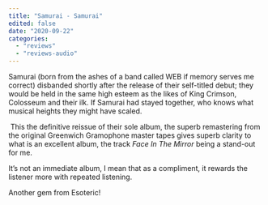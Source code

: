 ```yaml
---
title: "Samurai - Samurai"
edited: false
date: "2020-09-22"
categories:
  - "reviews"
  - "reviews-audio"
---
```


Samurai (born from the ashes of a band called WEB if memory serves me correct) disbanded shortly after the release of their self-titled debut; they would be held in the same high esteem as the likes of King Crimson, Colosseum and their ilk. If Samurai had stayed together, who knows what musical heights they might have scaled.

 This the definitive reissue of their sole album, the superb remastering from the original Greenwich Gramophone master tapes gives superb clarity to what is an excellent album, the track _Face In The Mirror_ being a stand-out for me.

It’s not an immediate album, I mean that as a compliment, it rewards the listener more with repeated listening.

Another gem from Esoteric!
